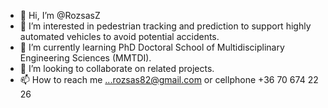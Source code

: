 - 👋 Hi, I’m @RozsasZ
- 👀 I’m interested in pedestrian tracking and prediction to support highly automated vehicles to avoid potential accidents.
- 🌱 I’m currently learning PhD Doctoral School of Multidisciplinary Engineering Sciences (MMTDI).
- 💞️ I’m looking to collaborate on related projects.
- 📫 How to reach me ...rozsas82@gmail.com or cellphone +36 70 674 22 26

<!---
RozsasZ/RozsasZ is a ✨ special ✨ repository because its `README.md` (this file) appears on your GitHub profile.
You can click the Preview link to take a look at your changes.
--->
